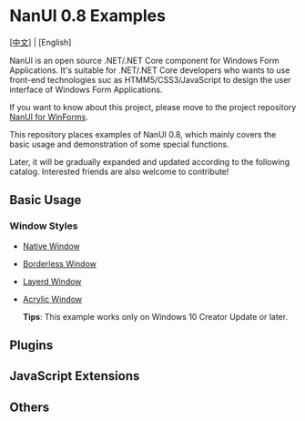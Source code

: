 # NanUI 0.8 Examples

[[中文](README.md)] | [English]

NanUI is an open source .NET/.NET Core component for Windows Form Applications. It's suitable for .NET/.NET Core developers who wants to use front-end technologies suc as HTMM5/CSS3/JavaScript to design the user interface of Windows Form Applications.

If you want to know about this project, please move to the project repository [NanUI for WinForms](https://github.com/NetDimension/NanUI).

This repository places examples of NanUI 0.8, which mainly covers the basic usage and demonstration of some special functions.

Later, it will be gradually expanded and updated according to the following catalog. Interested friends are also welcome to contribute!

## Basic Usage

### Window Styles

- [Native Window](src/NativeStyleClient/README.md)
- [Borderless Window](src/BorderlessStyleClient/README.md)
- [Layerd Window](src/LayeredStyleClient/README.md)
- [Acrylic Window](src/AcrylicStyleClient/README.md) 

  **Tips**: This example works only on Windows 10 Creator Update or later.

## Plugins

## JavaScript Extensions

## Others